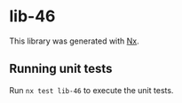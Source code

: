# lib-46

This library was generated with [Nx](https://nx.dev).

## Running unit tests

Run `nx test lib-46` to execute the unit tests.
